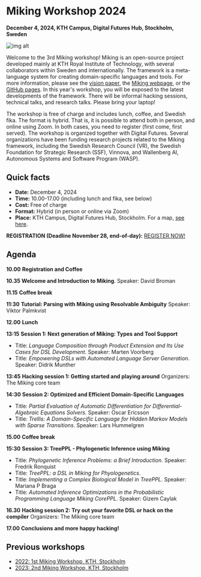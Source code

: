 # Miking Workshop 2024

**December 4, 2024, KTH Campus, Digital Futures Hub, Stockholm, Sweden**

![img alt](/img/background.jpg)

Welcome to the 3rd Miking workshop! Miking is an open-source project developed mainly at KTH Royal Institute of Technology, with several 
collaborators within Sweden and internationally. The framework is a meta-language system for creating domain-specific languages and tools. 
For more information, please see the [vision paper](https://people.kth.se/~dbro/papers/broman-2019-miking-vision.pdf), 
the [Miking webpage](https://miking.org/), or the [GitHub pages](https://github.com/miking-lang). In this year's workshop, 
you will be exposed to the latest developments of the framework. There will be informal hacking sessions, technical talks, 
and research talks. Please bring your laptop!

The workshop is free of charge and includes lunch, coffee, and Swedish fika. The format is hybrid. That is, it is possible to attend both in person, and online using Zoom. In both cases, you need to register (first come, first served). The workshop is organized together with Digital Futures. Several organizations have been funding research projects related to the Miking framework, including the Swedish Research Council (VR), the Swedish Foundation for Strategic Research (SSF), Vinnova, and Wallenberg AI, Autonomous Systems and Software Program (WASP).

## Quick facts


* **Date:** December 4, 2024
* **Time:** 10.00-17.00 (including lunch and fika, see below)
* **Cost:** Free of charge
* **Format:** Hybrid (in person or online via Zoom)
* **Place:** KTH Campus, Digital Futures Hub, Stockholm. For a map, [see here](https://www.digitalfutures.kth.se/contact/how-to-get-here/).

**REGISTRATION (Deadline November 28, end-of-day):** [REGISTER NOW!](https://www.kth.se/form/miking-workshop-2024)


## Agenda
**10.00** **Registration and Coffee**


**10.35** **Welcome and Introduction to Miking**.
Speaker: David Broman 


**11.15** **Coffee break**

**11:30** **Tutorial: Parsing with Miking using Resolvable Ambiguity**
Speaker: Viktor Palmkvist

**12.00** **Lunch**

**13:15** **Session 1: Next generation of Miking: Types and Tool Support**

* Title: *Language Composition through Product Extension and Its Use Cases for DSL Development*. Speaker: Marten Voorberg
* Title: *Empowering DSLs with Automated Language Server Generation*. Speaker: Didrik Munther

**13:45** **Hacking session 1: Getting started and playing around**
  Organizers: The Miking core team

**14:30** **Session 2: Optimized and Efficient Domain-Specific Languages**

* Title: *Partial Evaluation of Automatic Differentiation for Differential-Algebraic Equations Solvers*. Speaker: Oscar Ericsson
* Title: *Trellis: A Domain-Specific Language for Hidden Markov Models with Sparse Transitions*. Speaker: Lars Hummelgren

**15.00** **Coffee break**

**15:30** **Session 3: TreePPL - Phylogenetic Inference using Miking**

* Title: *Phylogenetic Inference Problems: a Brief Introduction*. Speaker: Fredrik Ronquist
* Title: *TreePPL: a DSL in Miking for Phyologenetics*. 
* Title: *Implementing a Complex Biological Model in TreePPL*. Speaker: Mariana P Braga
* Title: *Automated Inference Optimizations in the Probabilistic Programming Language Miking CorePPL*. Speaker: Gizem Caylak


**16.30** **Hacking session 2: Try out your favorite DSL or hack on the compiler**
Organizers: The Miking core team

**17.00** **Conclusions and more happy hacking!**



## Previous workshops

* [2022: 1st Miking Workshop, KTH, Stockholm](workshop-2022)
* [2023: 2nd Miking Workshop, KTH, Stockholm](workshop-2023)
